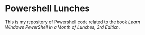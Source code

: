 # Powershell Lunches

This is my repository of Powershell code related to the book *Learn Windows PowerShell in a Month of Lunches, 3rd Edition*.